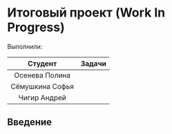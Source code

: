 # Итоговый проект (Work In Progress)

Выполнили:

| Студент         | Задачи |
| :-----:         | :---:  |
| Осенева Полина  |        |
| Сёмушкина Софья |        |
| Чигир Андрей    |        |

## Введение
